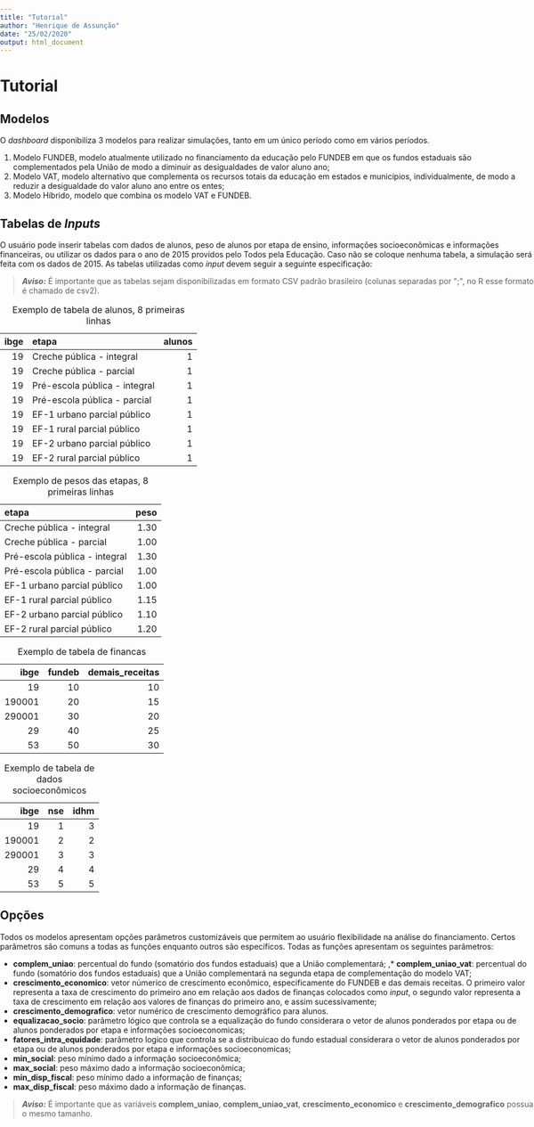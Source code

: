 ```yaml
---
title: "Tutorial"
author: "Henrique de Assunção"
date: "25/02/2020"
output: html_document
---
```





<style type="text/css">
           body {          
           max-width:100%;
           padding:0;
           }
</style>

# Tutorial

## Modelos

O _dashboard_ disponibiliza 3 modelos para realizar simulações, tanto em um único período como em vários períodos. 

1. Modelo FUNDEB, modelo atualmente utilizado no financiamento da educação pelo FUNDEB em que os fundos estaduais são complementados pela União de modo a diminuir as desigualdades de valor aluno ano;
2. Modelo VAT, modelo alternativo que complementa os recursos totais da educação em estados e municípios, individualmente, de modo a reduzir a desigualdade do valor aluno ano entre os entes;
3. Modelo Híbrido, modelo que combina os modelo VAT e FUNDEB.

## Tabelas de _Inputs_

O usuário pode inserir tabelas com dados de alunos, peso de alunos por etapa de ensino, informações socioeconômicas e informações financeiras, ou utilizar os dados para o ano de 2015 providos pelo Todos pela Educação. Caso não se coloque nenhuma tabela, a simulação será feita com os dados de 2015. As tabelas utilizadas como _input_ devem seguir a seguinte especificação:

> **_Aviso:_**  É importante que as tabelas sejam disponibilizadas em formato CSV padrão brasileiro (colunas separadas por ";", no R esse formato é chamado de csv2).

<table class="table table-striped table-hover" style="width: auto !important; margin-left: auto; margin-right: auto;">
<caption>Exemplo de tabela de alunos, 8 primeiras linhas</caption>
 <thead>
  <tr>
   <th style="text-align:right;"> ibge </th>
   <th style="text-align:left;"> etapa </th>
   <th style="text-align:right;"> alunos </th>
  </tr>
 </thead>
<tbody>
  <tr>
   <td style="text-align:right;"> 19 </td>
   <td style="text-align:left;"> Creche pública - integral </td>
   <td style="text-align:right;"> 1 </td>
  </tr>
  <tr>
   <td style="text-align:right;"> 19 </td>
   <td style="text-align:left;"> Creche pública - parcial </td>
   <td style="text-align:right;"> 1 </td>
  </tr>
  <tr>
   <td style="text-align:right;"> 19 </td>
   <td style="text-align:left;"> Pré-escola pública - integral </td>
   <td style="text-align:right;"> 1 </td>
  </tr>
  <tr>
   <td style="text-align:right;"> 19 </td>
   <td style="text-align:left;"> Pré-escola pública - parcial </td>
   <td style="text-align:right;"> 1 </td>
  </tr>
  <tr>
   <td style="text-align:right;"> 19 </td>
   <td style="text-align:left;"> EF-1 urbano parcial público </td>
   <td style="text-align:right;"> 1 </td>
  </tr>
  <tr>
   <td style="text-align:right;"> 19 </td>
   <td style="text-align:left;"> EF-1 rural parcial público </td>
   <td style="text-align:right;"> 1 </td>
  </tr>
  <tr>
   <td style="text-align:right;"> 19 </td>
   <td style="text-align:left;"> EF-2 urbano parcial  público </td>
   <td style="text-align:right;"> 1 </td>
  </tr>
  <tr>
   <td style="text-align:right;"> 19 </td>
   <td style="text-align:left;"> EF-2 rural parcial  público </td>
   <td style="text-align:right;"> 1 </td>
  </tr>
</tbody>
</table>

<table class="table table-striped table-hover" style="width: auto !important; margin-left: auto; margin-right: auto;">
<caption>Exemplo de pesos das etapas, 8 primeiras linhas</caption>
 <thead>
  <tr>
   <th style="text-align:left;"> etapa </th>
   <th style="text-align:right;"> peso </th>
  </tr>
 </thead>
<tbody>
  <tr>
   <td style="text-align:left;"> Creche pública - integral </td>
   <td style="text-align:right;"> 1.30 </td>
  </tr>
  <tr>
   <td style="text-align:left;"> Creche pública - parcial </td>
   <td style="text-align:right;"> 1.00 </td>
  </tr>
  <tr>
   <td style="text-align:left;"> Pré-escola pública - integral </td>
   <td style="text-align:right;"> 1.30 </td>
  </tr>
  <tr>
   <td style="text-align:left;"> Pré-escola pública - parcial </td>
   <td style="text-align:right;"> 1.00 </td>
  </tr>
  <tr>
   <td style="text-align:left;"> EF-1 urbano parcial público </td>
   <td style="text-align:right;"> 1.00 </td>
  </tr>
  <tr>
   <td style="text-align:left;"> EF-1 rural parcial público </td>
   <td style="text-align:right;"> 1.15 </td>
  </tr>
  <tr>
   <td style="text-align:left;"> EF-2 urbano parcial  público </td>
   <td style="text-align:right;"> 1.10 </td>
  </tr>
  <tr>
   <td style="text-align:left;"> EF-2 rural parcial  público </td>
   <td style="text-align:right;"> 1.20 </td>
  </tr>
</tbody>
</table>

<table class="table table-striped table-hover" style="width: auto !important; margin-left: auto; margin-right: auto;">
<caption>Exemplo de tabela de financas</caption>
 <thead>
  <tr>
   <th style="text-align:right;"> ibge </th>
   <th style="text-align:right;"> fundeb </th>
   <th style="text-align:right;"> demais_receitas </th>
  </tr>
 </thead>
<tbody>
  <tr>
   <td style="text-align:right;"> 19 </td>
   <td style="text-align:right;"> 10 </td>
   <td style="text-align:right;"> 10 </td>
  </tr>
  <tr>
   <td style="text-align:right;"> 190001 </td>
   <td style="text-align:right;"> 20 </td>
   <td style="text-align:right;"> 15 </td>
  </tr>
  <tr>
   <td style="text-align:right;"> 290001 </td>
   <td style="text-align:right;"> 30 </td>
   <td style="text-align:right;"> 20 </td>
  </tr>
  <tr>
   <td style="text-align:right;"> 29 </td>
   <td style="text-align:right;"> 40 </td>
   <td style="text-align:right;"> 25 </td>
  </tr>
  <tr>
   <td style="text-align:right;"> 53 </td>
   <td style="text-align:right;"> 50 </td>
   <td style="text-align:right;"> 30 </td>
  </tr>
</tbody>
</table>

<table class="table table-striped table-hover" style="width: auto !important; margin-left: auto; margin-right: auto;">
<caption>Exemplo de tabela de dados socioeconômicos</caption>
 <thead>
  <tr>
   <th style="text-align:right;"> ibge </th>
   <th style="text-align:right;"> nse </th>
   <th style="text-align:right;"> idhm </th>
  </tr>
 </thead>
<tbody>
  <tr>
   <td style="text-align:right;"> 19 </td>
   <td style="text-align:right;"> 1 </td>
   <td style="text-align:right;"> 3 </td>
  </tr>
  <tr>
   <td style="text-align:right;"> 190001 </td>
   <td style="text-align:right;"> 2 </td>
   <td style="text-align:right;"> 2 </td>
  </tr>
  <tr>
   <td style="text-align:right;"> 290001 </td>
   <td style="text-align:right;"> 3 </td>
   <td style="text-align:right;"> 3 </td>
  </tr>
  <tr>
   <td style="text-align:right;"> 29 </td>
   <td style="text-align:right;"> 4 </td>
   <td style="text-align:right;"> 4 </td>
  </tr>
  <tr>
   <td style="text-align:right;"> 53 </td>
   <td style="text-align:right;"> 5 </td>
   <td style="text-align:right;"> 5 </td>
  </tr>
</tbody>
</table>

## Opções

Todos os modelos apresentam opções parâmetros customizáveis que permitem ao usuário flexibilidade na análise do financiamento. Certos parâmetros são comuns a todas as funções enquanto outros são específicos. Todas as funções apresentam os seguintes parâmetros:

* **complem_uniao**: percentual do fundo (somatório dos fundos estaduais) que a União complementará;
,* **complem_uniao_vat**: percentual do fundo (somatório dos fundos estaduais) que a União complementará na segunda etapa de complementação do modelo VAT;
* **crescimento_economico**: vetor númerico de crescimento econômico, especificamente do FUNDEB e das demais receitas. O primeiro valor representa a taxa de crescimento do primeiro ano em relação aos dados de finanças colocados como _input_, o segundo valor representa a taxa de crescimento em relação aos valores de finanças do primeiro ano, e assim sucessivamente;
* **crescimento_demografico**: vetor numérico de crescimento demográfico para alunos.
* **equalizacao_socio**: parâmetro lógico que controla se a equalização do fundo considerara o vetor de alunos ponderados por etapa ou de alunos ponderados por etapa e informações socioeconomicas;
* **fatores_intra_equidade**: parâmetro logico que controla se a distribuicao do fundo estadual considerara o vetor de alunos ponderados por etapa ou de alunos ponderados por etapa e informações socioeconomicas;
* **min_social**: peso mínimo dado a informação socioeconômica;
* **max_social**: peso máximo dado a informação socioeconômica;
* **min_disp_fiscal**: peso mínimo dado a informação de finanças;
* **max_disp_fiscal**: peso máximo dado a informação de finanças.

> **_Aviso:_**  É importante que as variáveis **complem_uniao**, **complem_uniao_vat**, **crescimento_economico** e **crescimento_demografico** possua o mesmo tamanho.
